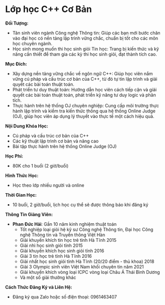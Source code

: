 # Lớp học C++ Cơ Bản

**Đối Tượng:**
- Tân sinh viên ngành Công nghệ Thông tin: Giúp các bạn mới bước chân vào đại học có nền tảng lập trình vững chắc, chuẩn bị tốt cho các môn học chuyên ngành.
- Học sinh mong muốn thi học sinh giỏi Tin học: Trang bị kiến thức và kỹ năng cần thiết để tham gia các kỳ thi học sinh giỏi, đạt thành tích cao. 

**Mục Đích:**
- Xây dựng nền tảng vững chắc về ngôn ngữ C++: Giúp học viên nắm vững cú pháp và cấu trúc cơ bản của C++, từ đó tự tin lập trình và giải quyết các bài toán thuật toán.
- Phát triển tư duy thuật toán: Hướng dẫn học viên cách tiếp cận và giải quyết các bài toán thuật toán, phát triển kỹ năng tư duy logic và phân tích.
- Thực hành trên hệ thống OJ chuyên nghiệp: Cung cấp môi trường thực hành lập trình và kiểm tra kiến thức thông qua hệ thống Online Judge (OJ), giúp học viên áp dụng lý thuyết vào thực tế một cách hiệu quả.

**Nội Dung Khóa Học:**
- Cú pháp và cấu trúc cơ bản của C++
- Các kỹ thuật lập trình cơ bản và nâng cao
- Bài tập thực hành trên hệ thống Online Judge (OJ)

**Học Phí:**
- 80K cho 1 buổi (2 giờ/buổi)

**Hình Thức Học:**
- Học theo lớp nhiều người và online

**Thời Gian Học:**
- 10 buổi, 2 giờ/buổi, lịch học cụ thể sẽ được thông báo khi đăng ký

**Thông Tin Giảng Viên:**
- **Phan Đức Hải**: Gần 10 năm kinh nghiệm thuật toán
  - Tốt nghiệp loại giỏi hệ kỹ sư Công nghệ Thông tin, Đại học Công nghệ Thông tin và Truyền thông Việt Hàn
  - Giải khuyến khích tin học trẻ tỉnh Hà Tĩnh 2015
  - Giải nhì học sinh giỏi tỉnh 2015
  - Giải khuyến khích học sinh giỏi tỉnh 2016
  - Giải 3 tin học trẻ tỉnh Hà Tĩnh 2016
  - Giải nhất học sinh giỏi tỉnh Hà Tĩnh (20/20 điểm - thủ khoa) 2018
  - Giải 3 Olympic sinh viên Việt Nam khối chuyên tin năm 2021
  - Giải khuyến khích vòng loại ICPC vòng loại Châu Á Thái Bình Dương
  - Và một số giải thưởng khác

**Cách Thức Đăng Ký và Liên Hệ:**
- Đăng ký qua Zalo hoặc số điện thoại: 0961463407
